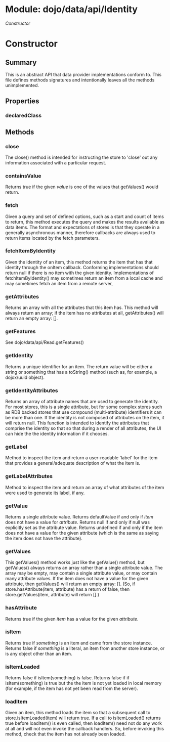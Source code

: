 # Module: dojo/data/api/Identity

*Constructor*

# Constructor

## Summary

This is an abstract API that data provider implementations conform to.
This file defines methods signatures and intentionally leaves all the
methods unimplemented.
## Properties

### declaredClass


## Methods

### close
The close() method is intended for instructing the store to 'close' out
any information associated with a particular request.

### containsValue
Returns true if the given *value* is one of the values that getValues()
would return.

### fetch
Given a query and set of defined options, such as a start and count of items to return,
this method executes the query and makes the results available as data items.
The format and expectations of stores is that they operate in a generally asynchronous
manner, therefore callbacks are always used to return items located by the fetch parameters.

### fetchItemByIdentity
Given the identity of an item, this method returns the item that has
that identity through the onItem callback.  Conforming implementations
should return null if there is no item with the given identity.
Implementations of fetchItemByIdentity() may sometimes return an item
from a local cache and may sometimes fetch an item from a remote server,

### getAttributes
Returns an array with all the attributes that this item has.  This
method will always return an array; if the item has no attributes
at all, getAttributes() will return an empty array: [].

### getFeatures
See dojo/data/api/Read.getFeatures()

### getIdentity
Returns a unique identifier for an item.  The return value will be
either a string or something that has a toString() method (such as,
for example, a dojox/uuid object).

### getIdentityAttributes
Returns an array of attribute names that are used to generate the identity.
For most stores, this is a single attribute, but for some complex stores
such as RDB backed stores that use compound (multi-attribute) identifiers
it can be more than one.  If the identity is not composed of attributes
on the item, it will return null.  This function is intended to identify
the attributes that comprise the identity so that so that during a render
of all attributes, the UI can hide the the identity information if it
chooses.

### getLabel
Method to inspect the item and return a user-readable 'label' for the item
that provides a general/adequate description of what the item is.

### getLabelAttributes
Method to inspect the item and return an array of what attributes of the item were used
to generate its label, if any.

### getValue
Returns a single attribute value.
Returns defaultValue if and only if *item* does not have a value for *attribute*.
Returns null if and only if null was explicitly set as the attribute value.
Returns undefined if and only if the item does not have a value for the
given attribute (which is the same as saying the item does not have the attribute).

### getValues
This getValues() method works just like the getValue() method, but getValues()
always returns an array rather than a single attribute value.  The array
may be empty, may contain a single attribute value, or may contain
many attribute values.
If the item does not have a value for the given attribute, then getValues()
will return an empty array: [].  (So, if store.hasAttribute(item, attribute)
has a return of false, then store.getValues(item, attribute) will return [].)

### hasAttribute
Returns true if the given *item* has a value for the given *attribute*.

### isItem
Returns true if *something* is an item and came from the store instance.
Returns false if *something* is a literal, an item from another store instance,
or is any object other than an item.

### isItemLoaded
Returns false if isItem(something) is false.  Returns false if
if isItem(something) is true but the the item is not yet loaded
in local memory (for example, if the item has not yet been read
from the server).

### loadItem
Given an item, this method loads the item so that a subsequent call
to store.isItemLoaded(item) will return true.  If a call to
isItemLoaded() returns true before loadItem() is even called,
then loadItem() need not do any work at all and will not even invoke
the callback handlers.  So, before invoking this method, check that
the item has not already been loaded.

